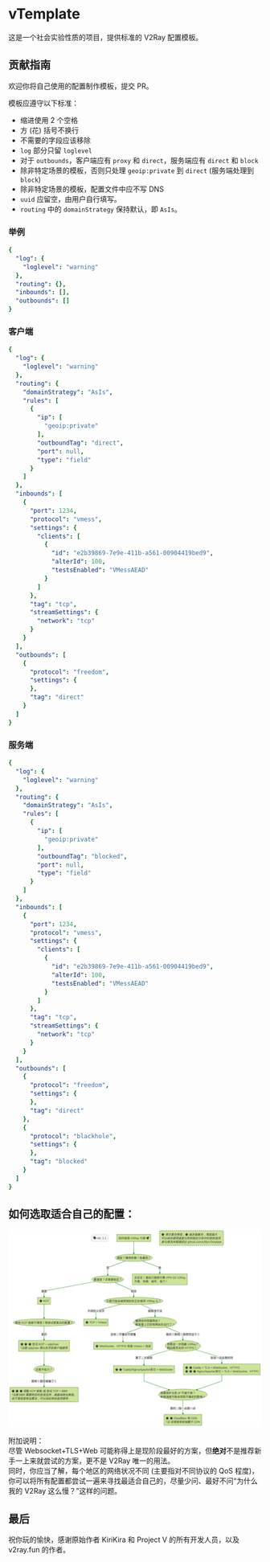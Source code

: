 # vTemplate

这是一个社会实验性质的项目，提供标准的 V2Ray 配置模板。

## 贡献指南

欢迎你将自己使用的配置制作模板，提交 PR。

模板应遵守以下标准：
- 缩进使用 2 个空格
- 方 (花) 括号不换行
- 不需要的字段应该移除
- `log` 部分只留 `loglevel`
- 对于 `outbounds`，客户端应有 `proxy` 和 `direct`，服务端应有 `direct` 和 `block`
- 除非特定场景的模板，否则只处理 `geoip:private` 到 `direct` (服务端处理到 `block`)
- 除非特定场景的模板，配置文件中应不写 DNS
- `uuid` 应留空，由用户自行填写。
- `routing` 中的 `domainStrategy` 保持默认，即 `AsIs`。

### 举例

```yaml
{
  "log": {
    "loglevel": "warning"
  },
  "routing": {},
  "inbounds": [],
  "outbounds": []
}
```

### 客户端

```yaml
{
  "log": {
    "loglevel": "warning"
  },
  "routing": {
    "domainStrategy": "AsIs",
    "rules": [
      {
        "ip": [
          "geoip:private"
        ],
        "outboundTag": "direct",
        "port": null,
        "type": "field"
      }
    ]
  },
  "inbounds": [
    {
      "port": 1234,
      "protocol": "vmess",
      "settings": {
        "clients": [
          {
            "id": "e2b39869-7e9e-411b-a561-00904419bed9",
            "alterId": 100,
            "testsEnabled": "VMessAEAD"
          }
        ]
      },
      "tag": "tcp",
      "streamSettings": {
        "network": "tcp"
      }
    }
  ],
  "outbounds": [
    {
      "protocol": "freedom",
      "settings": {
      },
      "tag": "direct"
    }
  ]
}
```

### 服务端

```yaml
{
  "log": {
    "loglevel": "warning"
  },
  "routing": {
    "domainStrategy": "AsIs",
    "rules": [
      {
        "ip": [
          "geoip:private"
        ],
        "outboundTag": "blocked",
        "port": null,
        "type": "field"
      }
    ]
  },
  "inbounds": [
    {
      "port": 1234,
      "protocol": "vmess",
      "settings": {
        "clients": [
          {
            "id": "e2b39869-7e9e-411b-a561-00904419bed9",
            "alterId": 100,
            "testsEnabled": "VMessAEAD"
          }
        ]
      },
      "tag": "tcp",
      "streamSettings": {
        "network": "tcp"
      }
    }
  ],
  "outbounds": [
    {
      "protocol": "freedom",
      "settings": {
      },
      "tag": "direct"
    },
    {
      "protocol": "blackhole",
      "settings": {
      },
      "tag": "blocked"
    }
  ]
}
```

## 如何选取适合自己的配置：

![](how-to-choose/how-to-choose-a-v2ray-plan.png)

附加说明：<br>
尽管 Websocket+TLS+Web 可能称得上是现阶段最好的方案，但**绝对**不是推荐新手一上来就尝试的方案，更不是 V2Ray 唯一的用法。<br>
同时，你应当了解，每个地区的网络状况不同 (主要指对不同协议的 QoS 程度)，你可以将所有配置都尝试一遍来寻找最适合自己的，尽量少问、最好不问“为什么我的 V2Ray 这么慢？”这样的问题。

## 最后

祝你玩的愉快，感谢原始作者 KiriKira 和 Project V 的所有开发人员，以及 v2ray.fun 的作者。
